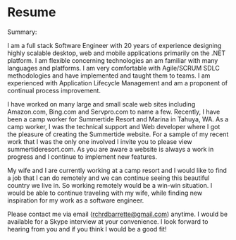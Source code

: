 # Resume

Summary: 

I am a full stack Software Engineer with 20 years of experience designing highly scalable desktop, web and mobile applications primarily on the .NET platform.  I am flexible concerning technologies an am familiar with many languages and platforms. I am very comfortable with Agile/SCRUM SDLC methodologies and have implemented and taught them to teams. I am experienced with Application Lifecycle Management and am a proponent of continual process improvement.

I have worked on many large and small scale web sites including Amazon.com, Bing.com and Servpro.com to name a few.  Recently, I have been a camp worker for Summertide Resort and Marina in Tahuya, WA.  As a camp worker, I was the technical support and Web developer where I got the pleasure of creating the Summertide website.  For a sample of my recent work that I was the only one involved I invite you to please view summertideresort.com.  As you are aware a website is always a work in progress and I continue to implement new features.

My wife and I are currently working at a camp resort and I would like to find a job that I can do remotely and we can continue seeing this beautiful country we live in.  So working remotely would be a win-win situation.  I would be able to continue traveling with my wife, while finding new inspiration for my work as a software engineer.

Please contact me via email (rchrdbarrette@gmail.com) anytime.  I would be available for a Skype interview at your convenience. I look forward to hearing from you and if you think I would be a good fit!
